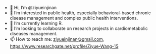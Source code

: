 - 👋 Hi, I’m @ziyueinjinan
- 👀 I’m interested in public health, especially behavioral-based chronic disease management and complex public health interventions. 
- 🌱 I’m currently learning R.
- 💞️ I’m looking to collaborate on research projects in cardiometabolic diseases management.
- 📫 How to reach me: ziyueinjinan@gmail.com, https://www.researchgate.net/profile/Ziyue-Wang-15

<!---
ziyueinjinan/ziyueinjinan is a ✨ special ✨ repository because its `README.md` (this file) appears on your GitHub profile.
You can click the Preview link to take a look at your changes.
--->
